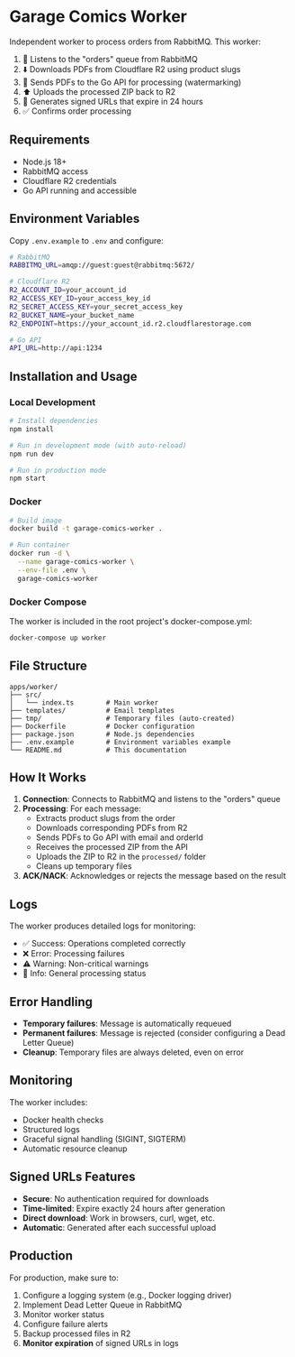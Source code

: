 # Garage Comics Worker

Independent worker to process orders from RabbitMQ. This worker:

1. 🎯 Listens to the "orders" queue from RabbitMQ
2. ⬇️ Downloads PDFs from Cloudflare R2 using product slugs
3. 🔄 Sends PDFs to the Go API for processing (watermarking)
4. ⬆️ Uploads the processed ZIP back to R2
5. 🔗 Generates signed URLs that expire in 24 hours
6. ✅ Confirms order processing

## Requirements

- Node.js 18+
- RabbitMQ access
- Cloudflare R2 credentials
- Go API running and accessible

## Environment Variables

Copy `.env.example` to `.env` and configure:

```bash
# RabbitMQ
RABBITMQ_URL=amqp://guest:guest@rabbitmq:5672/

# Cloudflare R2
R2_ACCOUNT_ID=your_account_id
R2_ACCESS_KEY_ID=your_access_key_id  
R2_SECRET_ACCESS_KEY=your_secret_access_key
R2_BUCKET_NAME=your_bucket_name
R2_ENDPOINT=https://your_account_id.r2.cloudflarestorage.com

# Go API
API_URL=http://api:1234
```

## Installation and Usage

### Local Development

```bash
# Install dependencies
npm install

# Run in development mode (with auto-reload)
npm run dev

# Run in production mode
npm start
```

### Docker

```bash
# Build image
docker build -t garage-comics-worker .

# Run container
docker run -d \
  --name garage-comics-worker \
  --env-file .env \
  garage-comics-worker
```

### Docker Compose

The worker is included in the root project's docker-compose.yml:

```bash
docker-compose up worker
```

## File Structure

```
apps/worker/
├── src/
│   └── index.ts        # Main worker
├── templates/          # Email templates
├── tmp/                # Temporary files (auto-created)
├── Dockerfile          # Docker configuration
├── package.json        # Node.js dependencies
├── .env.example        # Environment variables example
└── README.md           # This documentation
```

## How It Works

1. **Connection**: Connects to RabbitMQ and listens to the "orders" queue
2. **Processing**: For each message:
   - Extracts product slugs from the order
   - Downloads corresponding PDFs from R2
   - Sends PDFs to Go API with email and orderId
   - Receives the processed ZIP from the API
   - Uploads the ZIP to R2 in the `processed/` folder
   - Cleans up temporary files
3. **ACK/NACK**: Acknowledges or rejects the message based on the result

## Logs

The worker produces detailed logs for monitoring:

- ✅ Success: Operations completed correctly
- ❌ Error: Processing failures
- ⚠️ Warning: Non-critical warnings
- 🔄 Info: General processing status

## Error Handling

- **Temporary failures**: Message is automatically requeued
- **Permanent failures**: Message is rejected (consider configuring a Dead Letter Queue)
- **Cleanup**: Temporary files are always deleted, even on error

## Monitoring

The worker includes:

- Docker health checks
- Structured logs
- Graceful signal handling (SIGINT, SIGTERM)
- Automatic resource cleanup

## Signed URLs Features

- **Secure**: No authentication required for downloads
- **Time-limited**: Expire exactly 24 hours after generation
- **Direct download**: Work in browsers, curl, wget, etc.
- **Automatic**: Generated after each successful upload

## Production

For production, make sure to:

1. Configure a logging system (e.g., Docker logging driver)
2. Implement Dead Letter Queue in RabbitMQ
3. Monitor worker status
4. Configure failure alerts
5. Backup processed files in R2
6. **Monitor expiration** of signed URLs in logs